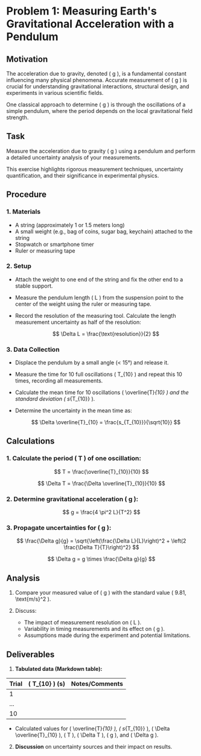 # Problem 1: Measuring Earth's Gravitational Acceleration with a Pendulum

## Motivation
The acceleration due to gravity, denoted \( g \), is a fundamental constant influencing many physical phenomena. Accurate measurement of \( g \) is crucial for understanding gravitational interactions, structural design, and experiments in various scientific fields.

One classical approach to determine \( g \) is through the oscillations of a simple pendulum, where the period depends on the local gravitational field strength.

## Task
Measure the acceleration due to gravity \( g \) using a pendulum and perform a detailed uncertainty analysis of your measurements.

This exercise highlights rigorous measurement techniques, uncertainty quantification, and their significance in experimental physics.

## Procedure

### 1. Materials
- A string (approximately 1 or 1.5 meters long)
- A small weight (e.g., bag of coins, sugar bag, keychain) attached to the string
- Stopwatch or smartphone timer
- Ruler or measuring tape

### 2. Setup
- Attach the weight to one end of the string and fix the other end to a stable support.
- Measure the pendulum length \( L \) from the suspension point to the center of the weight using the ruler or measuring tape.
- Record the resolution of the measuring tool. Calculate the length measurement uncertainty as half of the resolution:
  
  $$
  \Delta L = \frac{\text{resolution}}{2}
  $$

### 3. Data Collection
- Displace the pendulum by a small angle (< 15°) and release it.
- Measure the time for 10 full oscillations \( T_{10} \) and repeat this 10 times, recording all measurements.
- Calculate the mean time for 10 oscillations \( \overline{T}_{10} \) and the standard deviation \( s_{T_{10}} \).
- Determine the uncertainty in the mean time as:
  
  $$
  \Delta \overline{T}_{10} = \frac{s_{T_{10}}}{\sqrt{10}}
  $$

## Calculations

### 1. Calculate the period \( T \) of one oscillation:
  
  $$
  T = \frac{\overline{T}_{10}}{10}
  $$
  
  $$
  \Delta T = \frac{\Delta \overline{T}_{10}}{10}
  $$

### 2. Determine gravitational acceleration \( g \):
  
  $$
  g = \frac{4 \pi^2 L}{T^2}
  $$

### 3. Propagate uncertainties for \( g \):
  
  $$
  \frac{\Delta g}{g} = \sqrt{\left(\frac{\Delta L}{L}\right)^2 + \left(2 \frac{\Delta T}{T}\right)^2}
  $$
  
  $$
  \Delta g = g \times \frac{\Delta g}{g}
  $$

## Analysis

1. Compare your measured value of \( g \) with the standard value \( 9.81\, \text{m/s}^2 \).

2. Discuss:
   - The impact of measurement resolution on \( L \).
   - Variability in timing measurements and its effect on \( g \).
   - Assumptions made during the experiment and potential limitations.

## Deliverables

1. **Tabulated data (Markdown table):**

| Trial | \( T_{10} \) (s) | Notes/Comments |
|-------|------------------|----------------|
| 1     |                  |                |
| ...   |                  |                |
| 10    |                  |                |

- Calculated values for \( \overline{T}_{10} \), \( s_{T_{10}} \), \( \Delta \overline{T}_{10} \), \( T \), \( \Delta T \), \( g \), and \( \Delta g \).

2. **Discussion** on uncertainty sources and their impact on results.
